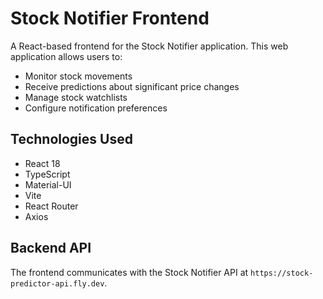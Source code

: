 # Stock Notifier Frontend

A React-based frontend for the Stock Notifier application. This web application allows users to:
- Monitor stock movements
- Receive predictions about significant price changes
- Manage stock watchlists
- Configure notification preferences

## Technologies Used
- React 18
- TypeScript
- Material-UI
- Vite
- React Router
- Axios

## Backend API
The frontend communicates with the Stock Notifier API at `https://stock-predictor-api.fly.dev`.
